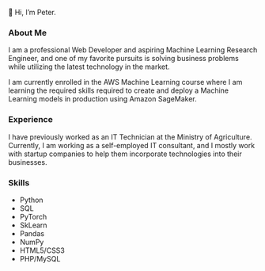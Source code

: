 👋 Hi, I’m Peter.

### About Me
I am a professional Web Developer and aspiring Machine Learning Research Engineer, and one of my favorite pursuits is solving business problems while utilizing the latest technology in the market.

I am currently enrolled in the AWS Machine Learning course where I am learning the required skills
required to create and deploy a Machine Learning models in production using Amazon SageMaker.

### Experience
I have previously worked as an IT Technician at the Ministry of Agriculture. Currently, I am working as a self-employed IT consultant, and I  mostly work with startup companies to help them incorporate technologies into their businesses.


### Skills

- Python
- SQL
- PyTorch
- SkLearn
- Pandas
- NumPy
- HTML5/CSS3
- PHP/MySQL

<!---
iampeterndumba/iampeterndumba is a ✨ special ✨ repository because its `README.md` (this file) appears on your GitHub profile.
You can click the Preview link to take a look at your changes.
--->
